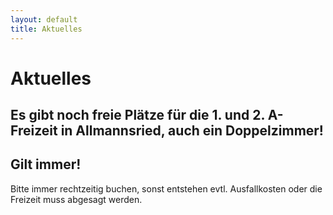 ```yaml
---
layout: default
title: Aktuelles
---
```

# Aktuelles

## Es gibt noch freie Plätze für die 1. und 2. A-Freizeit in Allmannsried, auch ein Doppelzimmer!

## Gilt immer!

Bitte immer rechtzeitig buchen, sonst entstehen evtl.
Ausfallkosten oder die Freizeit muss abgesagt werden.
